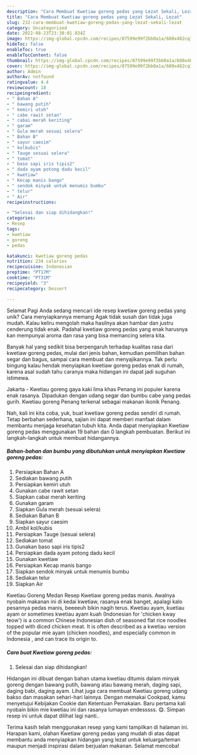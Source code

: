 ```yaml
---
description: "Cara Membuat Kwetiaw goreng pedas yang Lezat Sekali, Lezat"
title: "Cara Membuat Kwetiaw goreng pedas yang Lezat Sekali, Lezat"
slug: 232-cara-membuat-kwetiaw-goreng-pedas-yang-lezat-sekali-lezat
category: Uncategorized
date: 2022-08-23T23:38:01.834Z
image: https://img-global.cpcdn.com/recipes/87599e99f2bb0a1a/680x482cq70/kwetiaw-goreng-pedas-foto-resep-utama.jpg
hideToc: false
enableToc: true
enableTocContent: false
thumbnail: https://img-global.cpcdn.com/recipes/87599e99f2bb0a1a/680x482cq70/kwetiaw-goreng-pedas-foto-resep-utama.jpg
cover: https://img-global.cpcdn.com/recipes/87599e99f2bb0a1a/680x482cq70/kwetiaw-goreng-pedas-foto-resep-utama.jpg
author: Admin
authorAv: notfound
ratingvalue: 4.4
reviewcount: 18
recipeingredient:
- " Bahan A"
- " bawang putih"
- " kemiri utuh"
- " cabe rawit setan"
- " cabai merah keriting"
- " garam"
- " Gula merah sesuai selera"
- " Bahan B"
- " sayur caesim"
- " kolkubis"
- " Tauge sesuai selera"
- " tomat"
- " baso sapi iris tipis2"
- " dada ayam potong dadu kecil"
- " kwetiaw"
- " Kecap manis bango"
- " sendok minyak untuk menumis bumbu"
- " telur"
- " Air"
recipeinstructions:

- "Selesai dan siap dihidangkan!"
categories:
- Resep
tags:
- kwetiaw
- goreng
- pedas

katakunci: kwetiaw goreng pedas 
nutrition: 234 calories
recipecuisine: Indonesian
preptime: "PT17M"
cooktime: "PT31M"
recipeyield: "3"
recipecategory: Dessert

---
```



Selamat Pagi Anda sedang mencari ide resep kwetiaw goreng pedas yang unik? Cara menyiapkannya memang Agak tidak susah dan tidak juga mudah. Kalau keliru mengolah maka hasilnya akan hambar dan justru cenderung tidak enak. Padahal kwetiaw goreng pedas yang enak harusnya kan mempunyai aroma dan rasa yang bisa memancing selera kita.


Banyak hal yang sedikit bisa berpengaruh terhadap kualitas rasa dari kwetiaw goreng pedas, mulai dari jenis bahan, kemudian pemilihan bahan segar dan bagus, sampai cara membuat dan menyajikannya. Tak perlu bingung kalau hendak menyiapkan kwetiaw goreng pedas enak di rumah, karena asal sudah tahu caranya maka hidangan ini dapat jadi suguhan istimewa.

Jakarta - Kwetiau goreng gaya kaki lima khas Penang ini populer karena enak rasanya. Dipadukan dengan udang segar dan bumbu cabe yang pedas gurih. Kwetiau goreng Penang terkenal sebagai makanan ikonik Penang.


Nah, kali ini kita coba, yuk, buat kwetiaw goreng pedas sendiri di rumah. Tetap berbahan sederhana, sajian ini dapat memberi manfaat dalam membantu menjaga kesehatan tubuh kita. Anda dapat menyiapkan Kwetiaw goreng pedas menggunakan 19 bahan dan 0 langkah pembuatan. Berikut ini langkah-langkah untuk membuat hidangannya.

<!--inarticleads1-->

##### Bahan-bahan dan bumbu yang dibutuhkan untuk menyiapkan Kwetiaw goreng pedas:

1. Persiapkan  Bahan A
1. Sediakan  bawang putih
1. Persiapkan  kemiri utuh
1. Gunakan  cabe rawit setan
1. Siapkan  cabai merah keriting
1. Gunakan  garam
1. Siapkan  Gula merah (sesuai selera)
1. Sediakan  Bahan B
1. Siapkan  sayur caesim
1. Ambil  kol/kubis
1. Persiapkan  Tauge (sesuai selera)
1. Sediakan  tomat
1. Gunakan  baso sapi iris tipis2
1. Persiapkan  dada ayam potong dadu kecil
1. Gunakan  kwetiaw
1. Persiapkan  Kecap manis bango
1. Siapkan  sendok minyak untuk menumis bumbu
1. Sediakan  telur
1. Siapkan  Air


Kwetiau Goreng Medan Resep Kwetiaw goreng pedas manis. Awalnya nyobain makanan ini di kedai kwetiaw, rasanya enak banget, apalagi kalo pesannya pedas manis, beeeeuh bikin nagih terus. Kwetiau ayam, kuetiau ayam or sometimes kwetiau ayam kuah (Indonesian for &#39;chicken kway teow&#39;) is a common Chinese Indonesian dish of seasoned flat rice noodles topped with diced chicken meat. It is often described as a kwetiau version of the popular mie ayam (chicken noodles), and especially common in Indonesia , and can trace its origin to. 

<!--inarticleads2-->

##### Cara buat Kwetiaw goreng pedas:


1. Selesai dan siap dihidangkan!

Hidangan ini dibuat dengan bahan utama kwetiau ditumis dalam minyak goreng dengan bawang putih, bawang atau bawang merah, daging sapi, daging babi, daging ayam. Lihat juga cara membuat Kwetiau goreng udang bakso dan masakan sehari-hari lainnya. Dengan memakai Cookpad, kamu menyetujui Kebijakan Cookie dan Ketentuan Pemakaian. Baru pertama kali nyobain bikin mie kwetiau ini dan rasanya lumayan endesssss. 😋. Simpan resep ini untuk dapat dilihat lagi nanti.. 

Terima kasih telah menggunakan resep yang kami tampilkan di halaman ini. Harapan kami, olahan Kwetiaw goreng pedas yang mudah di atas dapat membantu anda menyiapkan hidangan yang lezat untuk keluarga/teman maupun menjadi inspirasi dalam berjualan makanan. Selamat mencoba!
